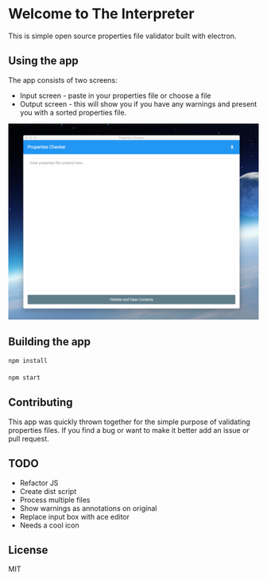 # Welcome to The Interpreter

This is simple open source properties file validator built with electron.

## Using the app

The app consists of two screens:

- Input screen - paste in your properties file or choose a file
- Output screen - this will show you if you have any warnings and present you with a sorted properties file.

![Screenshot](screenshot.png)

## Building the app

```bash
npm install

npm start
```

## Contributing

This app was quickly thrown together for the simple purpose of validating properties files. If you find a bug or want to make it better add an issue or pull request.

## TODO

- Refactor JS
- Create dist script
- Process multiple files
- Show warnings as annotations on original
- Replace input box with ace editor
- Needs a cool icon

## License

MIT
